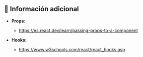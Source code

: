 ## 📌 Información adicional 

- **Props**:
    - https://es.react.dev/learn/passing-props-to-a-component

- **Hooks**:
    - https://www.w3schools.com/react/react_hooks.asp